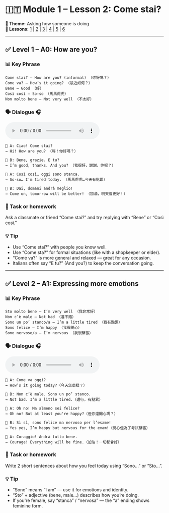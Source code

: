 # 🇮🇹 Module 1 – Lesson 2: Come stai?  
**📘 Theme:** Asking how someone is doing  
**🌠 Lessons:** [1](lesson1.md) | [2](lesson2.md) | [3](lesson3.md) | [4](lesson4.md) | [5](lesson5.md) | [6](lesson6.md)

---

## ✅ Level 1 – A0: How are you?

### 📊 Key Phrase  
    Come stai? – How are you? (informal) （你好嗎？）  
    Come va? – How’s it going? （最近如何？）  
    Bene – Good （好）  
    Così così – So-so （馬馬虎虎）  
    Non molto bene – Not very well （不太好）

### 🗣️ Dialogue 🎧

<audio controls>
  <source src="./audio/lesson2_1.mp3" type="audio/mpeg">
  Your browser does not support the audio element.
</audio>

    👩 A: Ciao! Come stai?  
    → Hi! How are you? （嗨！你好嗎？）

    👨 B: Bene, grazie. E tu?  
    → I’m good, thanks. And you? （我很好，謝謝，你呢？）

    👩 A: Così così… oggi sono stanca.  
    → So-so… I’m tired today. （馬馬虎虎…今天有點累）

    👨 B: Dai, domani andrà meglio!  
    → Come on, tomorrow will be better! （加油，明天會更好！）

### 🌟 Task or homework  
Ask a classmate or friend “Come stai?” and try replying with “Bene” or “Così così.”

### 💡 Tip  
- Use “Come stai?” with people you know well.  
- Use “Come sta?” for formal situations (like with a shopkeeper or elder).  
- “Come va?” is more general and relaxed — great for any occasion.  
- Italians often say “E tu?” (And you?) to keep the conversation going.

---

## ✅ Level 2 – A1: Expressing more emotions

### 📊 Key Phrase  
    Sto molto bene – I’m very well （我非常好）  
    Non c’è male – Not bad （還不錯）  
    Sono un po’ stanco/a – I’m a little tired （我有點累）  
    Sono felice – I’m happy （我很開心）  
    Sono nervoso/a – I’m nervous （我很緊張）

### 🗣️ Dialogue 🎧

<audio controls>
  <source src="./audio/lesson2_2.mp3" type="audio/mpeg">
  Your browser does not support the audio element.
</audio>

    👩 A: Come va oggi?  
    → How’s it going today?（今天怎麼樣？）

    👨 B: Non c’è male. Sono un po’ stanco.  
    → Not bad. I’m a little tired.（還行，有點累）

    👩 A: Oh no! Ma almeno sei felice?  
    → Oh no! But at least you're happy?（但你還開心嗎？）

    👨 B: Sì sì, sono felice ma nervoso per l’esame!  
    → Yes yes, I’m happy but nervous for the exam!（開心但為了考試緊張）

    👩 A: Coraggio! Andrà tutto bene.  
    → Courage! Everything will be fine.（加油！一切都會好）

### 🌟 Task or homework  
Write 2 short sentences about how you feel today using “Sono…” or “Sto…”.

### 💡 Tip  
- “Sono” means “I am” — use it for emotions and identity.  
- “Sto” + adjective (bene, male…) describes how you’re doing.  
- If you're female, say “stanca” / “nervosa” — the “a” ending shows feminine form.
